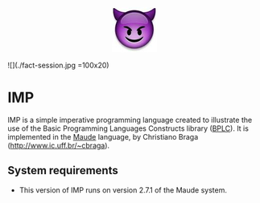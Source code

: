 <p align="center">
<img src="./imp.jpg">
</p>
![](./fact-session.jpg =100x20)

# IMP
IMP is a simple imperative programming language created to illustrate the use of the Basic Programming Languages Constructs library ([BPLC](http://github.com/ChristianoBraga/BPLC)). 
It is implemented in the [Maude](http://maude.cs.uiuc.edu) language, by Christiano Braga (<http://www.ic.uff.br/~cbraga>).

## System requirements

* This version of IMP runs on version 2.7.1 of the Maude system. 

